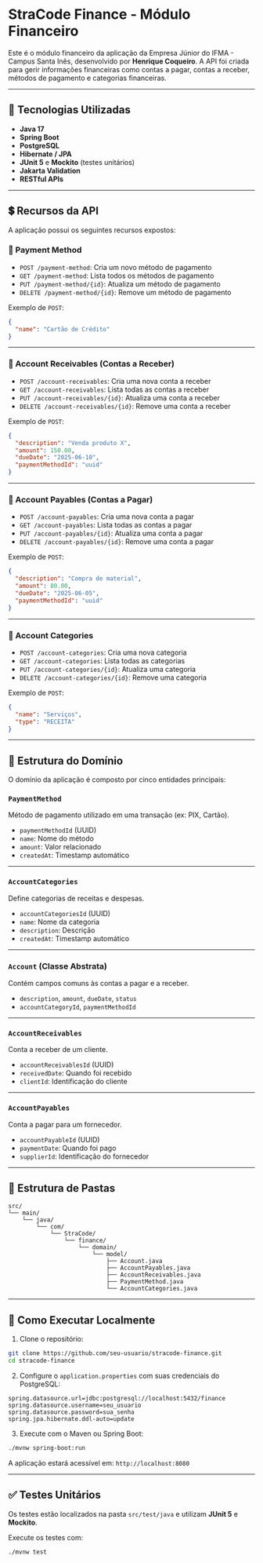 # StraCode Finance - Módulo Financeiro

Este é o módulo financeiro da aplicação da Empresa Júnior do IFMA - Campus Santa Inês, desenvolvido por
**Henrique Coqueiro**. A API foi criada para gerir informações financeiras como contas a pagar, contas a receber, métodos de pagamento e categorias financeiras.

---

## 🚀 Tecnologias Utilizadas

* **Java 17**
* **Spring Boot**
* **PostgreSQL**
* **Hibernate / JPA**
* **JUnit 5** e **Mockito** (testes unitários)
* **Jakarta Validation**
* **RESTful APIs**

---

## 💲 Recursos da API

A aplicação possui os seguintes recursos expostos:

### 🔹 Payment Method

- `POST /payment-method`: Cria um novo método de pagamento  
- `GET /payment-method`: Lista todos os métodos de pagamento  
- `PUT /payment-method/{id}`: Atualiza um método de pagamento  
- `DELETE /payment-method/{id}`: Remove um método de pagamento  

Exemplo de `POST`:

```json
{
  "name": "Cartão de Crédito"
}
````

---

### 🔹 Account Receivables (Contas a Receber)

* `POST /account-receivables`: Cria uma nova conta a receber
* `GET /account-receivables`: Lista todas as contas a receber
* `PUT /account-receivables/{id}`: Atualiza uma conta a receber
* `DELETE /account-receivables/{id}`: Remove uma conta a receber

Exemplo de `POST`:

```json
{
  "description": "Venda produto X",
  "amount": 150.00,
  "dueDate": "2025-06-10",
  "paymentMethodId": "uuid"
}
```

---

### 🔹 Account Payables (Contas a Pagar)

* `POST /account-payables`: Cria uma nova conta a pagar
* `GET /account-payables`: Lista todas as contas a pagar
* `PUT /account-payables/{id}`: Atualiza uma conta a pagar
* `DELETE /account-payables/{id}`: Remove uma conta a pagar

Exemplo de `POST`:

```json
{
  "description": "Compra de material",
  "amount": 80.00,
  "dueDate": "2025-06-05",
  "paymentMethodId": "uuid"
}
```

---

### 🔹 Account Categories

* `POST /account-categories`: Cria uma nova categoria
* `GET /account-categories`: Lista todas as categorias
* `PUT /account-categories/{id}`: Atualiza uma categoria
* `DELETE /account-categories/{id}`: Remove uma categoria

Exemplo de `POST`:

```json
{
  "name": "Serviços",
  "type": "RECEITA"
}
```

---

## 🧠 Estrutura do Domínio

O domínio da aplicação é composto por cinco entidades principais:

### `PaymentMethod`

Método de pagamento utilizado em uma transação (ex: PIX, Cartão).

* `paymentMethodId` (UUID)
* `name`: Nome do método
* `amount`: Valor relacionado
* `createdAt`: Timestamp automático

---

### `AccountCategories`

Define categorias de receitas e despesas.

* `accountCategoriesId` (UUID)
* `name`: Nome da categoria
* `description`: Descrição
* `createdAt`: Timestamp automático

---

### `Account` (Classe Abstrata)

Contém campos comuns às contas a pagar e a receber.

* `description`, `amount`, `dueDate`, `status`
* `accountCategoryId`, `paymentMethodId`

---

### `AccountReceivables`

Conta a receber de um cliente.

* `accountReceivablesId` (UUID)
* `receivedDate`: Quando foi recebido
* `clientId`: Identificação do cliente

---

### `AccountPayables`

Conta a pagar para um fornecedor.

* `accountPayableId` (UUID)
* `paymentDate`: Quando foi pago
* `supplierId`: Identificação do fornecedor

---

## 📁 Estrutura de Pastas

```
src/
└── main/
    └── java/
        └── com/
            └── StraCode/
                └── finance/
                    └── domain/
                        └── model/
                            ├── Account.java
                            ├── AccountPayables.java
                            ├── AccountReceivables.java
                            ├── PaymentMethod.java
                            └── AccountCategories.java
```

---

## 🔧 Como Executar Localmente

1. Clone o repositório:

```bash
git clone https://github.com/seu-usuario/stracode-finance.git
cd stracode-finance
```

2. Configure o `application.properties` com suas credenciais do PostgreSQL:

```properties
spring.datasource.url=jdbc:postgresql://localhost:5432/finance
spring.datasource.username=seu_usuario
spring.datasource.password=sua_senha
spring.jpa.hibernate.ddl-auto=update
```

3. Execute com o Maven ou Spring Boot:

```bash
./mvnw spring-boot:run
```

A aplicação estará acessível em: `http://localhost:8080`

---

## ✅ Testes Unitários

Os testes estão localizados na pasta `src/test/java` e utilizam **JUnit 5** e **Mockito**.

Execute os testes com:

```bash
./mvnw test
```
